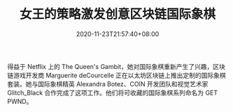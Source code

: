 ﻿---
title: "女王的策略激发创意区块链国际象棋"
date: 2020-11-23T21:57:40+08:00
lastmod: 2020-11-23T16:45:40+08:00
draft: false
authors: ["Farmer"]
description: "得益于 Netflix 上的 The Queen's Gambit，她对国际象棋重新产生了兴趣，区块链游戏开发商 Marguerite deCourcelle 正在以太坊区块链上推出定制的国际象棋套装。她与国际象棋精英 Alexandra Botez、COIN 开发团队和视觉艺术家 Glitch_Black 合作完成了这项工作。他们将可收藏的国际象棋系列命名为 GET PWND。"
featuredImage: "the-queens-gambit-sparks-idea-blockchain-chess-sets.png"
tags: ["Virtual World","虚拟世界","Play to Earn"]
categories: ["news"]
news: ["虚拟世界"]
weight: 
lightgallery: true
pinned: false
recommend: false
recommend1: false
---

得益于 Netflix 上的 The Queen's Gambit，她对国际象棋重新产生了兴趣，区块链游戏开发商 Marguerite deCourcelle 正在以太坊区块链上推出定制的国际象棋套装。她与国际象棋精英 Alexandra Botez、COIN 开发团队和视觉艺术家 Glitch_Black 合作完成了这项工作。他们将可收藏的国际象棋系列命名为 GET PWND。

<!--more-->

